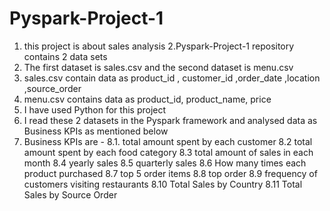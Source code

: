 # Pyspark-Project-1
1. this project is about sales analysis
2.Pyspark-Project-1 repository contains 2 data sets 
3. The first dataset is sales.csv and the second dataset is menu.csv
4. sales.csv contain data as product_id , customer_id ,order_date ,location ,source_order
5. menu.csv contains data as product_id, product_name, price 
6. I have used Python for this project 
7. I read these 2 datasets in the Pyspark framework and analysed data as Business KPIs as mentioned below 
8. Business KPIs are - 
8.1. total amount spent by each customer 
8.2 total amount spent by each food category
8.3 total amount of sales in each month 
8.4 yearly sales 
8.5 quarterly sales 
8.6 How many times each product purchased
8.7 top 5 order items
8.8 top order 
8.9 frequency of customers visiting restaurants
8.10 Total Sales by Country
8.11 Total Sales by Source Order
